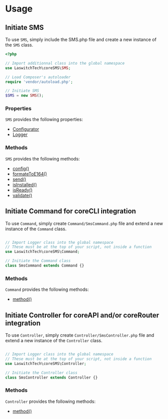 # Usage
## Initiate SMS
To use `SMS`, simply include the SMS.php file and create a new instance of the `SMS` class.

```php
<?php

// Import additionnal class into the global namespace
use LaswitchTech\coreSMS\SMS;

// Load Composer's autoloader
require 'vendor/autoload.php';

// Initiate SMS
$SMS = new SMS();
```

### Properties
`SMS` provides the following properties:

- [Configurator](https://github.com/LaswitchTech/coreConfigurator)
- [Logger](https://github.com/LaswitchTech/coreLogger)

### Methods
`SMS` provides the following methods:

- [config()](methods/SMS/config.md)
- [formateToE164()](methods/SMS/formateToE164.md)
- [send()](methods/SMS/send.md)
- [isInstalled()](methods/SMS/isInstalled.md)
- [isReady()](methods/SMS/isReady.md)
- [validate()](methods/SMS/validate.md)

## Initiate Command for coreCLI integration
To use `Command`, simply create `Command/SmsCommand.php` file and extend a new instance of the `Command` class.

```php

// Import Logger class into the global namespace
// These must be at the top of your script, not inside a function
use LaswitchTech\coreSMS\Command;

// Initiate the Command class
class SmsCommand extends Command {}
```

### Methods
`Command` provides the following methods:

- [method()](methods/Command/method.md)

## Initiate Controller for coreAPI and/or coreRouter integration
To use `Controller`, simply create `Controller/SmsController.php` file and extend a new instance of the `Controller` class.

```php

// Import Logger class into the global namespace
// These must be at the top of your script, not inside a function
use LaswitchTech\coreSMS\Controller;

// Initiate the Controller class
class SmsController extends Controller {}
```

### Methods
`Controller` provides the following methods:

- [method()](methods/Controller/method.md)
